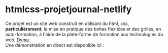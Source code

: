 # htmlcss-projetjournal-netlify
Ce projet est un site web construit en utilisant du html, css, <strong>particulièrement</strong>, la mise en pratique des boites flexibles et des grilles, en auto-formation, à l'aide de la plate-forme de formation aux technologies du web, [Dyma](https://dyma.fr). <br>
Une démonstration en direct est disponible ici : 
